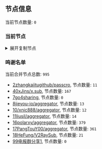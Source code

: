 
## 节点信息
当前节点数量: `0`
### 当前节点
<details>
  <summary>展开复制节点</summary>

    

</details>

### 鸣谢名单
当前合并节点总数: `995`
- [2zhangkaiitugithub/passcro](https://github.com/zhangkaiitugithub/passcro), 节点数量: `11`
- [40xJins/x.sub](https://github.com/0xJins/x.sub), 节点数量: `167`
- [7go4sharing](https://github.com/go4sharing), 节点数量: `0`
- [8jieyou-io/aggregator](https://github.com/jieyou-io/aggregator), 节点数量: `13`
- [10/xnic888/aggregator](https://github.com/xnic888/aggregator), 节点数量: `12`
- [11liusil/aggregator](https://github.com/liusil/aggregator), 节点数量: `14`
- [16polarxy/aggregator](https://github.com/polarxy/aggregator), 节点数量: `379`
- [17PangTouY00/aggregator](https://github.com/PangTouY00/aggregator), 节点数量: `361`
- [18HeFung/V2RaySub](https://github.com/HeFung/V2RaySub), 节点数量: `21`
- [99电报群分享1](https://github.com/cdddbc/getAirport), 节点数量: `0`


